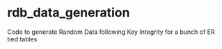 # rdb_data_generation
Code to generate Random Data following Key Integrity for a bunch of ER tied tables
